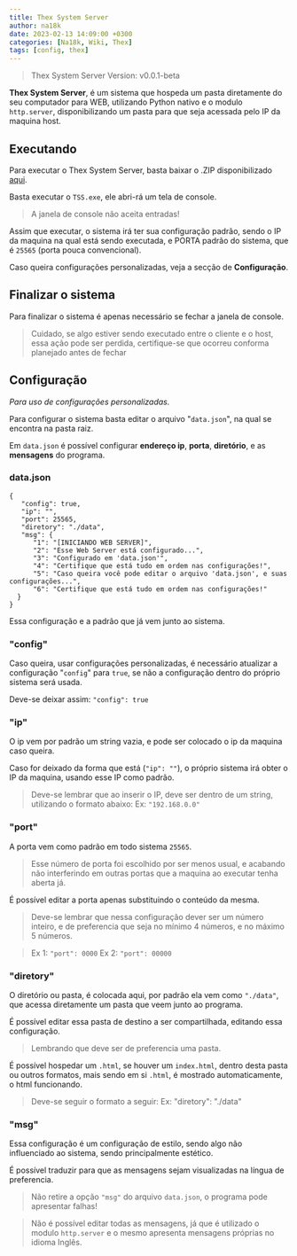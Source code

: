 ```yaml
---
title: Thex System Server
author: na18k
date: 2023-02-13 14:09:00 +0300
categories: [Na18k, Wiki, Thex]
tags: [config, thex]
---
```


> Thex System Server
> Version: v0.0.1-beta

**Thex System Server**, é um sistema que hospeda um pasta diretamente do seu computador para WEB, utilizando Python nativo e o modulo `http.server`, disponibilizando um pasta para que seja acessada pelo IP da maquina host.

## Executando
Para executar o Thex System Server, basta baixar o .ZIP disponibilizado [aqui](https://github.com/Thex1223/ThexSystemServer/raw/main/dist/Thex_System_Server.zip).

Basta executar o `TSS.exe`, ele abri-rá um tela de console.

> A janela de console não aceita entradas!

Assim que executar, o sistema irá ter sua configuração padrão, sendo o IP da maquina na qual está sendo executada, e PORTA padrão do sistema, que é `25565` (porta pouca convencional).

Caso queira configurações personalizadas, veja a secção de **Configuração**.

## Finalizar o sistema
Para finalizar o sistema é apenas necessário se fechar a janela de console.
> Cuidado, se algo estiver sendo executado entre o cliente e o host, essa ação pode ser perdida, certifique-se que ocorreu conforma planejado antes de fechar

## Configuração 
*Para uso de configurações personalizadas.*

Para configurar o sistema basta editar o arquivo "`data.json`", na qual se encontra na pasta raiz.

Em `data.json` é possível configurar **endereço ip**, **porta**, **diretório**, e as **mensagens** do programa.

### data.json
    {  
       "config": true,  
       "ip": "",  
       "port": 25565,  
       "diretory": "./data",  
       "msg": {  
          "1": "[INICIANDO WEB SERVER]",  
          "2": "Esse Web Server está configurado...",  
          "3": "Configurado em 'data.json'",  
          "4": "Certifique que está tudo em ordem nas configurações!",  
          "5": "Caso queira você pode editar o arquivo 'data.json', e suas configurações...",  
          "6": "Certifique que está tudo em ordem nas configurações!"  
      }  
    }

Essa configuração e a padrão que já vem junto ao sistema.

### "config"
Caso queira, usar configurações personalizadas, é necessário atualizar a configuração "`config`" para `true`, se não a configuração dentro do próprio sistema será usada.

Deve-se deixar assim: `"config": true`

### "ip"

O ip vem por padrão um string vazia, e pode ser colocado o ip da maquina caso queira.

Caso for deixado da forma que está (`"ip": ""`), o próprio sistema irá obter o IP da maquina, usando esse IP como padrão.

> Deve-se lembrar que ao inserir o IP, deve ser dentro de um string, utilizando o formato abaixo:
> Ex: `"192.168.0.0"`

### "port"

A porta vem como padrão em todo sistema `25565`.
> Esse número de porta foi escolhido por ser menos usual, e acabando não interferindo em outras portas que a maquina ao executar tenha aberta já.

É possível editar a porta apenas substituindo o conteúdo da mesma.

> Deve-se lembrar que nessa configuração dever ser um número inteiro, e de preferencia que seja no mínimo 4 números, e no máximo 5 números.

> Ex 1: `"port": 0000`
> Ex 2: `"port": 00000`


### "diretory"
O diretório ou pasta, é colocada aqui, por padrão ela vem como `"./data"`, que acessa diretamente um pasta que veem junto ao programa.

É possível editar essa pasta de destino a ser compartilhada, editando essa configuração.

> Lembrando que deve ser de preferencia uma pasta.

É possível hospedar um `.html`, se houver um `index.html`, dentro desta pasta ou outros formatos, mais sendo em si `.html`, é mostrado automaticamente, o html funcionando.

> Deve-se seguir o formato a seguir:
> Ex: "diretory": "./data"

### "msg"
Essa configuração é um configuração de estilo, sendo algo não influenciado ao sistema, sendo principalmente estético.

É possível traduzir para que as mensagens sejam visualizadas na língua de preferencia.

> Não retire a opção `"msg"` do arquivo `data.json`, o programa pode apresentar falhas!

> Não é possível editar todas as mensagens, já que é utilizado o modulo `http.server` e o mesmo apresenta mensagens próprias no idioma Inglês.

